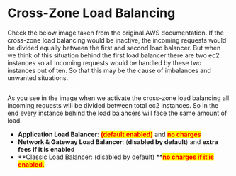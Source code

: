 # Cross-Zone Load Balancing

Check the below image taken from the original AWS documentation. If the cross-zone load balancing would be inactive, the incoming requests would be divided equally between the first and second load balancer. But when we think of this situation behind the first load balancer there are two ec2 instances so all incoming requests would be handled by these two instances out of ten. So that this may be the cause of imbalances and unwanted situations.

<div align="center" data-full-width="true">

<figure><img src="https://docs.aws.amazon.com/images/elasticloadbalancing/latest/userguide/images/cross_zone_load_balancing_enabled.png" alt=""><figcaption></figcaption></figure>

</div>

As you see in the image when we activate the cross-zone load balancing all incoming requests will be divided between total ec2 instances. So in the end every instance behind the load balancers will face the same amount of load.



* **Application Load Balancer**: <mark style="color:red;">**(default enabled)**</mark> and <mark style="color:red;">**no charges**</mark>
* **Network & Gateway Load Balancer**: (**disabled by default**) and **extra fees if it is enabled**
* **Classic Load Balancer: (disabled by default) **<mark style="color:red;">**no charges if it is enabled.**</mark>

